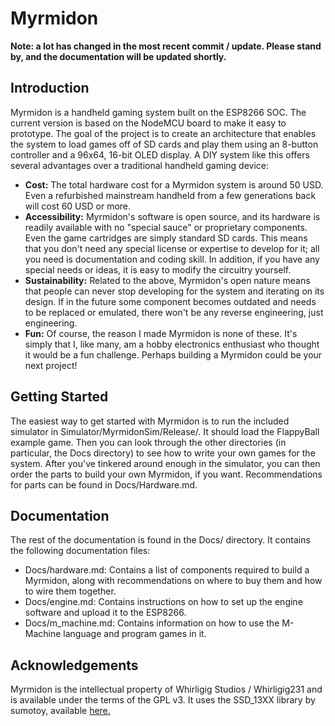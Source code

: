 # Myrmidon

**Note: a lot has changed in the most recent commit / update. Please stand by, and the documentation will be updated shortly.**

## Introduction

Myrmidon is a handheld gaming system built on the ESP8266 SOC. The current version is based on the NodeMCU board to make it easy to prototype. The goal of the project is to create an architecture that enables the system to load games off of SD cards and play them using an 8-button controller and a 96x64, 16-bit OLED display. A DIY system like this offers several advantages over a traditional handheld gaming device:

- **Cost:** The total hardware cost for a Myrmidon system is around 50 USD. Even a refurbished mainstream handheld from a few generations back will cost 60 USD or more.
- **Accessibility:** Myrmidon's software is open source, and its hardware is readily available with no "special sauce" or proprietary components. Even the game cartridges are simply standard SD cards. This means that you don't need any special license or expertise to develop for it; all you need is documentation and coding skill. In addition, if you have any special needs or ideas, it is easy to modify the circuitry yourself.
- **Sustainability:** Related to the above, Myrmidon's open nature means that people can never stop developing for the system and iterating on its design. If in the future some component becomes outdated and needs to be replaced or emulated, there won't be any reverse engineering, just engineering.
- **Fun:** Of course, the reason I made Myrmidon is none of these. It's simply that I, like many, am a hobby electronics enthusiast who thought it would be a fun challenge. Perhaps building a Myrmidon could be your next project!

## Getting Started

The easiest way to get started with Myrmidon is to run the included simulator in Simulator/MyrmidonSim/Release/. It should load the FlappyBall example game. Then you can look through the other directories (in particular, the Docs directory) to see how to write your own games for the system. After you've tinkered around enough in the simulator, you can then order the parts to build your own Myrmidon, if you want. Recommendations for parts can be found in Docs/Hardware.md.

## Documentation

The rest of the documentation is found in the Docs/ directory. It contains the following documentation files:

- Docs/hardware.md: Contains a list of components required to build a Myrmidon, along with recommendations on where to buy them and how to wire them together.
- Docs/engine.md: Contains instructions on how to set up the engine software and upload it to the ESP8266.
- Docs/m_machine.md: Contains information on how to use the M-Machine language and program games in it.

## Acknowledgements

Myrmidon is the intellectual property of Whirligig Studios / Whirligig231 and is available under the terms of the GPL v3. It uses the SSD_13XX library by sumotoy, available [here.](https://github.com/sumotoy/SSD_13XX)